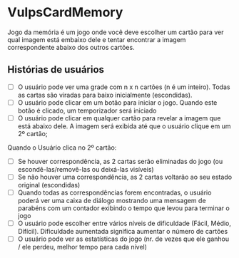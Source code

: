 # VulpsCardMemory 
Jogo da memória é um jogo onde você deve escolher um cartão para ver qual imagem está embaixo dele e tentar encontrar a imagem correspondente abaixo dos outros cartões.

## Histórias de usuários

-   [ ] O usuário pode ver uma grade com n x n cartões (n é um inteiro). Todas as cartas são viradas para baixo inicialmente (escondidas).
-   [ ] O usuário pode clicar em um botão para iniciar o jogo. Quando este botão é clicado, um temporizador será iniciado
-   [ ] O usuário pode clicar em qualquer cartão para revelar a imagem que está abaixo dele. A imagem será exibida até que o usuário clique em um 2º cartão;

Quando o Usuário clica no 2º cartão:

-   [ ] Se houver correspondência, as 2 cartas serão eliminadas do jogo (ou escondê-las/removê-las ou deixá-las visíveis)
-   [ ] Se não houver uma correspondência, as 2 cartas voltarão ao seu estado original (escondidas)
-   [ ] Quando todas as correspondências forem encontradas, o usuário poderá ver uma caixa de diálogo mostrando uma mensagem de parabéns com um contador exibindo o tempo que levou para terminar o jogo
-   [ ] O usuário pode escolher entre vários níveis de dificuldade (Fácil, Médio, Difícil). Dificuldade aumentada significa aumentar o número de cartões
-   [ ] O usuário pode ver as estatísticas do jogo (nr. de vezes que ele ganhou / ele perdeu, melhor tempo para cada nível)